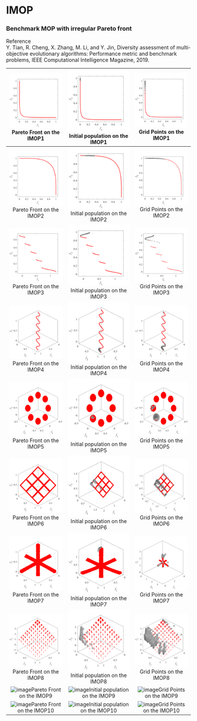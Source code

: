 # IMOP
### Benchmark MOP with irregular Pareto front  
Reference  
Y. Tian, R. Cheng, X. Zhang, M. Li, and Y. Jin, Diversity assessment of
multi-objective evolutionary algorithms: Performance metric and benchmark
problems, IEEE Computational Intelligence Magazine, 2019.
 
|![image](../image/IMOP1_M2PF.svg)Pareto Front on the IMOP1|![image](../image/IMOP1_M2Init.svg)Initial population on the IMOP1|![image](../image/IMOP1_M2Grid.svg)Grid Points on the IMOP1|
|:-:|:-:|:-:|
|![image](../image/IMOP2_M2PF.svg)Pareto Front on the IMOP2|![image](../image/IMOP2_M2Init.svg)Initial population on the IMOP2|![image](../image/IMOP2_M2Grid.svg)Grid Points on the IMOP2|
|![image](../image/IMOP3_M2PF.svg)Pareto Front on the IMOP3|![image](../image/IMOP3_M2Init.svg)Initial population on the IMOP3|![image](../image/IMOP3_M2Grid.svg)Grid Points on the IMOP3|
|![image](../image/IMOP4_M3PF.svg)Pareto Front on the IMOP4|![image](../image/IMOP4_M3Init.svg)Initial population on the IMOP4|![image](../image/IMOP4_M3Grid.svg)Grid Points on the IMOP4|
|![image](../image/IMOP5_M3PF.svg)Pareto Front on the IMOP5|![image](../image/IMOP5_M3Init.svg)Initial population on the IMOP5|![image](../image/IMOP5_M3Grid.svg)Grid Points on the IMOP5|
|![image](../image/IMOP6_M3PF.svg)Pareto Front on the IMOP6|![image](../image/IMOP6_M3Init.svg)Initial population on the IMOP6|![image](../image/IMOP6_M3Grid.svg)Grid Points on the IMOP6|
|![image](../image/IMOP7_M3PF.svg)Pareto Front on the IMOP7|![image](../image/IMOP7_M3Init.svg)Initial population on the IMOP7|![image](../image/IMOP7_M3Grid.svg)Grid Points on the IMOP7|
|![image](../image/IMOP8_M3PF.svg)Pareto Front on the IMOP8|![image](../image/IMOP8_M3Init.svg)Initial population on the IMOP8|![image](../image/IMOP8_M3Grid.svg)Grid Points on the IMOP8|
|![image](../image/IMOP9_M3PF.svg)Pareto Front on the IMOP9|![image](../image/IMOP9_M3Init.svg)Initial population on the IMOP9|![image](../image/IMOP9_M3Grid.svg)Grid Points on the IMOP9|
|![image](../image/IMOP10_M3PF.svg)Pareto Front on the IMOP10|![image](../image/IMOP1_M3Init.svg)Initial population on the IMOP10|![image](../image/IMOP1_M3Grid.svg)Grid Points on the IMOP10|
